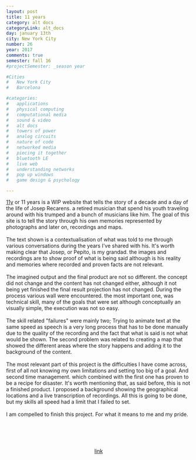 ```yaml
---
layout: post
title: 11 years
category: alt docs
categoryLink: alt_docs
day: january 13th
city: New York City
number: 26
year: 2017
comments: true
semester: fall 16
#projectSemester: _season year

#Cities
#	New York City
#	Barcelona

#categories:
#	applications
#	physical computing 
#	computational media 
#	sound & video 
#	alt docs
#	towers of power 
#	analog circuits 
#	nature of code
#	networked media
#	piecing it together
#	bluetooth LE
#	live web
#	understanding networks
#	pop up windows
#	game design & psychology

---
```

<a href="http://graupuche.info/11years">11y</a> or 11 years is a WIP website that tells the story of a decade and a day of the life of Josep Recarens. a retired musician that spend his youth traveling around with his trumped and a bunch of musicians like him. The goal of this site is to tell the story through his own memories represented by photographs and later on, recordings and maps.
<br><br>
The text shown is a contextualisation of what was told to me through various conversations during the years I've shared with his. It's worth making clear that Josep, or Pepito, is my grandad. the images and recordings are to show proof of what is being said although is his reality and memories where recorded and proven facts are not relevant.
<br><br>
The imagined output and the final product are not so different. the concept did not change and the content has not changed either, although it not being yet finished the final result projection has not changed. During the process various wall were encountered. the most important one, was technical skill, many of the goals that were set although conceptually an visually simple, the execution was not so easy. 
<br><br>
The skill related "failures" were mainly two; Trying to animate text at the same speed as speech is a very long process that has to be done manually due to the quality of the recording and the fact that what is said is not what would be shown. The second problem was related to creating a map that showed the different areas where the story happens and adding it to the background of the content. 
<br><br>
The most relevant part of this project is the difficulties I have come across, first of all not knowing my own limitations and setting too big of a goal. And second time management. which combined with the first one has proven to be a recipe for disaster. It's worth mentioning that, as said before, this is not a finished product. I proposed a background showing the geographical locations and a live transcription of recordings. All this is going to be done, but my skills all speed had a limit that I failed to set.
<br><br>
I am compelled to finish this project. For what it means to me and my pride.
<br><br><br>
<div class="blog_title512" style="text-align: center; padding-top:35px;">
<a href="http://graupuche.info/11years">link</a>
</div>
